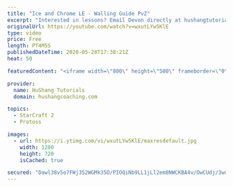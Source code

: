 ```yaml
---
title: "Ice and Chrome LE - Walling Guide PvZ"
excerpt: "Interested in lessons? Email Devon directly at hushangtutorials@outlook.com ------------------------------------------------------------------------------------------------------- Want to support HuShang Tutorials directly? Patreon is a website where you can contribute a monthly donation that will help"
originalUrl: https://youtube.com/watch?v=wxutLYw5KlE
type: video
price: Free
length: PT4M5S
publishedDateTime: 2020-05-28T17:38:21Z
heat: 50

featuredContent: "<iframe width=\"800\" height=\"500\" frameborder=\"0\" src=\"https://www.youtube.com/embed/wxutLYw5KlE\" allow=\"accelerometer; autoplay; encrypted-media; gyroscope; picture-in-picture\" allowfullscreen></iframe>"

provider:
  name: HuShang Tutorials
  domain: hushangcoaching.com

topics:
  - StarCraft 2
  - Protoss

images:
  - url: https://i.ytimg.com/vi/wxutLYw5KlE/maxresdefault.jpg
    width: 1280
    height: 720
    isCached: true

secured: "Dawl38v5o7FWj352WGMk35O/PIOQiNb9LL1jLl2em8NWCKBA4v/OwCUdj/3wdW6TzdJsMtcCTSaPDVC+pTiKGHf9VG1B6WpsO21EwXGm6aT+7w/+ETxDXsU051nGXn21JhWSC2KFZQGVpxt2LAuEfMW7VKyloBQPNNbSJtqfWrFHbudflYtOhkGvGLqzYz74WMpPNZKMGGHbd6Tl3LtGPiRVAldddKLaYCenh8fReoBRMoHiL/M/QXN54P8gUu4GKVxlTadn9L8RJuBnK+Ro2hS9F9FU3qYNrcJk3cyLVOOna8xlwvmHKdnqYPWn88Svm18CbdvBpneQD3ut1jhJ9NrRYP85T6/lokY2nL5d3qFwTF1VCax/FkAiO76bM1aTo44TuOMrr/nAvrXbBHZ7NHqxqveM/BZz1unCjwLX1Uo=;UaJhkPnyP8/tLUZpLES2JQ=="
---
```


